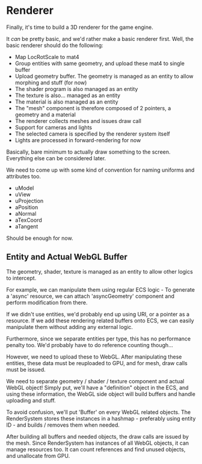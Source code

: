 # Renderer
Finally, it's time to build a 3D renderer for the game engine.

It *can* be pretty basic, and we'd rather make a basic renderer first. Well,
the basic renderer should do the following:

- Map LocRotScale to mat4
- Group entities with same geometry, and upload these mat4 to single buffer
- Upload geometry buffer. The geometry is managed as an entity to allow morphing
  and stuff (for now)
- The shader program is also managed as an entity
- The texture is also... managed as an entity
- The material is also managed as an entity
- The "mesh" component is therefore composed of 2 pointers, a geometry and a
  material
- The renderer collects meshes and issues draw call
- Support for cameras and lights
- The selected camera is specified by the renderer system itself
- Lights are processed in forward-rendering for now

Basically, bare minimum to actually draw something to the screen. Everything
else can be considered later.

We need to come up with some kind of convention for naming uniforms and
attributes too.

- uModel
- uView
- uProjection
- aPosition
- aNormal
- aTexCoord
- aTangent

Should be enough for now.

## Entity and Actual WebGL Buffer
The geometry, shader, texture is managed as an entity to allow other logics to
intercept.

For example, we can manipulate them using regular ECS logic - To generate a
'async' resource, we can attach 'asyncGeometry' component and perform 
modification from there.

If we didn't use entities, we'd probably end up using URI, or a pointer as a
resource. If we add these rendering related buffers onto ECS, we can easily
manipulate them without adding any external logic.

Furthermore, since we separate entities per type, this has no performance
penalty too. We'd probably have to do reference counting though...

However, we need to upload these to WebGL. After manipulating these entities,
these data must be reuploaded to GPU, and for mesh, draw calls must be issued.

We need to separate geometry / shader / texture component and actual WebGL
object! Simply put, we'll have a "definition" object in the ECS, and using these
information, the WebGL side object will build buffers and handle uploading and
stuff.

To avoid confusion, we'll put 'Buffer' on every WebGL related objects. The
RenderSystem stores these instances in a hashmap - preferably using entity ID -
and builds / removes them when needed.

After building all buffers and needed objects, the draw calls are issued by
the mesh. Since RenderSystem has instances of all WebGL objects, it can manage
resources too. It can count references and find unused objects, and unallocate
from GPU.
